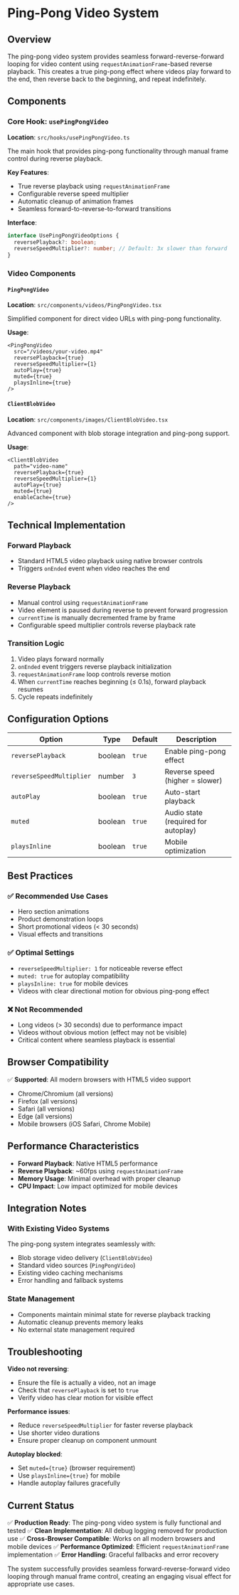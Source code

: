 # Ping-Pong Video System

## Overview

The ping-pong video system provides seamless forward-reverse-forward looping for video content using `requestAnimationFrame`-based reverse playback. This creates a true ping-pong effect where videos play forward to the end, then reverse back to the beginning, and repeat indefinitely.

## Components

### Core Hook: `usePingPongVideo`

**Location**: `src/hooks/usePingPongVideo.ts`

The main hook that provides ping-pong functionality through manual frame control during reverse playback.

**Key Features**:

- True reverse playback using `requestAnimationFrame`
- Configurable reverse speed multiplier
- Automatic cleanup of animation frames
- Seamless forward-to-reverse-to-forward transitions

**Interface**:

```typescript
interface UsePingPongVideoOptions {
  reversePlayback?: boolean;
  reverseSpeedMultiplier?: number; // Default: 3x slower than forward
}
```

### Video Components

#### `PingPongVideo`

**Location**: `src/components/videos/PingPongVideo.tsx`

Simplified component for direct video URLs with ping-pong functionality.

**Usage**:

```tsx
<PingPongVideo
  src="/videos/your-video.mp4"
  reversePlayback={true}
  reverseSpeedMultiplier={1}
  autoPlay={true}
  muted={true}
  playsInline={true}
/>
```

#### `ClientBlobVideo`

**Location**: `src/components/images/ClientBlobVideo.tsx`

Advanced component with blob storage integration and ping-pong support.

**Usage**:

```tsx
<ClientBlobVideo
  path="video-name"
  reversePlayback={true}
  reverseSpeedMultiplier={1}
  autoPlay={true}
  muted={true}
  enableCache={true}
/>
```

## Technical Implementation

### Forward Playback

- Standard HTML5 video playback using native browser controls
- Triggers `onEnded` event when video reaches the end

### Reverse Playback

- Manual control using `requestAnimationFrame`
- Video element is paused during reverse to prevent forward progression
- `currentTime` is manually decremented frame by frame
- Configurable speed multiplier controls reverse playback rate

### Transition Logic

1. Video plays forward normally
2. `onEnded` event triggers reverse playback initialization
3. `requestAnimationFrame` loop controls reverse motion
4. When `currentTime` reaches beginning (≤ 0.1s), forward playback resumes
5. Cycle repeats indefinitely

## Configuration Options

| Option                   | Type    | Default | Description                         |
| ------------------------ | ------- | ------- | ----------------------------------- |
| `reversePlayback`        | boolean | `true`  | Enable ping-pong effect             |
| `reverseSpeedMultiplier` | number  | `3`     | Reverse speed (higher = slower)     |
| `autoPlay`               | boolean | `true`  | Auto-start playback                 |
| `muted`                  | boolean | `true`  | Audio state (required for autoplay) |
| `playsInline`            | boolean | `true`  | Mobile optimization                 |

## Best Practices

### ✅ **Recommended Use Cases**

- Hero section animations
- Product demonstration loops
- Short promotional videos (< 30 seconds)
- Visual effects and transitions

### ✅ **Optimal Settings**

- `reverseSpeedMultiplier: 1` for noticeable reverse effect
- `muted: true` for autoplay compatibility
- `playsInline: true` for mobile devices
- Videos with clear directional motion for obvious ping-pong effect

### ❌ **Not Recommended**

- Long videos (> 30 seconds) due to performance impact
- Videos without obvious motion (effect may not be visible)
- Critical content where seamless playback is essential

## Browser Compatibility

✅ **Supported**: All modern browsers with HTML5 video support

- Chrome/Chromium (all versions)
- Firefox (all versions)
- Safari (all versions)
- Edge (all versions)
- Mobile browsers (iOS Safari, Chrome Mobile)

## Performance Characteristics

- **Forward Playback**: Native HTML5 performance
- **Reverse Playback**: ~60fps using `requestAnimationFrame`
- **Memory Usage**: Minimal overhead with proper cleanup
- **CPU Impact**: Low impact optimized for mobile devices

## Integration Notes

### With Existing Video Systems

The ping-pong system integrates seamlessly with:

- Blob storage video delivery (`ClientBlobVideo`)
- Standard video sources (`PingPongVideo`)
- Existing video caching mechanisms
- Error handling and fallback systems

### State Management

- Components maintain minimal state for reverse playback tracking
- Automatic cleanup prevents memory leaks
- No external state management required

## Troubleshooting

**Video not reversing**:

- Ensure the file is actually a video, not an image
- Check that `reversePlayback` is set to `true`
- Verify video has clear motion for visible effect

**Performance issues**:

- Reduce `reverseSpeedMultiplier` for faster reverse playback
- Use shorter video durations
- Ensure proper cleanup on component unmount

**Autoplay blocked**:

- Set `muted={true}` (browser requirement)
- Use `playsInline={true}` for mobile
- Handle autoplay failures gracefully

## Current Status

✅ **Production Ready**: The ping-pong video system is fully functional and tested
✅ **Clean Implementation**: All debug logging removed for production use
✅ **Cross-Browser Compatible**: Works on all modern browsers and mobile devices
✅ **Performance Optimized**: Efficient `requestAnimationFrame` implementation
✅ **Error Handling**: Graceful fallbacks and error recovery

The system successfully provides seamless forward-reverse-forward video looping through manual frame control, creating an engaging visual effect for appropriate use cases.
